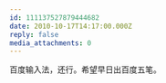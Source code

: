 ```yaml
---
id: 111137527879444682
date: 2010-10-17T14:17:00.000Z
reply: false
media_attachments: 0
---
```


百度输入法，还行。希望早日出百度五笔。 ​​​​

